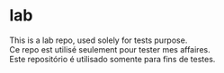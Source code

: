 # lab
This is a lab repo, used solely for tests purpose.  
Ce repo est utilisé seulement pour tester mes affaires.  
Este repositório é utilisado somente para fins de testes.